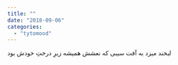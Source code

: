 ```yaml
---
title: ""
date: "2018-09-06"
categories: 
  - "tytomood"
---
```


لبخند میزد به آفت سیبی که نعشش همیشه زیرِ درختِ خودش بود
